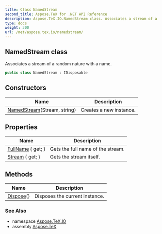 ```yaml
---
title: Class NamedStream
second_title: Aspose.TeX for .NET API Reference
description: Aspose.TeX.IO.NamedStream class. Associates a stream of a random nature with a name
type: docs
weight: 300
url: /net/aspose.tex.io/namedstream/
---
```

## NamedStream class

Associates a stream of a random nature with a name.

```csharp
public class NamedStream : IDisposable
```

## Constructors

| Name | Description |
| --- | --- |
| [NamedStream](namedstream/)(Stream, string) | Creates a new instance. |

## Properties

| Name | Description |
| --- | --- |
| [FullName](../../aspose.tex.io/namedstream/fullname/) { get; } | Gets the full name of the stream. |
| [Stream](../../aspose.tex.io/namedstream/stream/) { get; } | Gets the stream itself. |

## Methods

| Name | Description |
| --- | --- |
| [Dispose](../../aspose.tex.io/namedstream/dispose/)() | Disposes the current instance. |

### See Also

* namespace [Aspose.TeX.IO](../../aspose.tex.io/)
* assembly [Aspose.TeX](../../)


